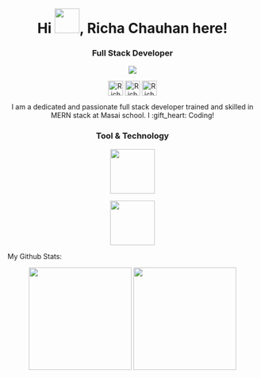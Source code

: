 
<h1 align="center">Hi <span><img width="50px" height="50px" src="https://thumbs.gfycat.com/HeartyDifferentGentoopenguin-small.gif" /></span>, Richa Chauhan here!</h1>

<h3 align="center">Full Stack Developer</h3>
  
 <p align="center" height="50" width="50"  >
  <img src=https://miro.medium.com/max/1600/0*K2WLMTExLyida7OR.gif >
 </p> 
  
<p align="center">
<a href=https://richachauhan59.github.io/portfolio/ target="_blank"><img align="center" height="30px" width="30px" src=https://cdn.jsdelivr.net/npm/simple-icons@3.0.1/icons/dev-dot-to.svg alt="Richa Chauhan" height="20" width="20" /></a>
<a href=https://twitter.com/RichaCh00294122 target="_blank"><img align="center" height="30px" width="30px" src=https://cdn.jsdelivr.net/npm/simple-icons@3.0.1/icons/twitter.svg alt=" Richa Chauhan" height="20" width="20" /></a>
<a href=https://www.linkedin.com/in/richa-chauhan-b158a2180/ target="_blank"><img align="center" height="30px" width="30px" src=https://cdn.jsdelivr.net/npm/simple-icons@3.0.1/icons/linkedin.svg alt="Richa Chuahan" height="20" width="20" /></a>
</p>

<p align="center">
  I am a dedicated and passionate full stack developer trained and skilled in MERN stack at Masai school. I :gift_heart: Coding!
</p>
  
<h3 align="center">Tool & Technology</h3> 
 <p align="center">
  <img height="90px" src=https://user-images.githubusercontent.com/59872807/89734383-7827e580-da79-11ea-9840-299bc8b32335.jpg >
 </p> 
  <p  align="center">
    <img height="90px" src=https://user-images.githubusercontent.com/59872807/89734655-0bade600-da7b-11ea-91e3-a38a9d86eb25.jpg>
  </p>
  
  My Github Stats: 
  <p align='center'>
  <img src="https://github-readme-stats.vercel.app/api?username=richachauhan59&theme=dark&show_icons=true&count_private=true" height="207px" /> 
  <img src="https://github-readme-stats.vercel.app/api/top-langs/?username=richachauhan59&theme=dark" height="207px" />

</P>


<!--
**richachauhan59/richachauhan59** is a ✨ _special_ ✨ repository because its `README.md` (this file) appears on your GitHub profile.


Here are some ideas to get you started:

- 🔭 I’m currently working on ...
- 🌱 I’m currently learning ...
- 👯 I’m looking to collaborate on ...
- 🤔 I’m looking for help with ...
- 💬 Ask me about ...
- 📫 How to reach me: ...
- 😄 Pronouns: ...
- ⚡ Fun fact: ...
-->
